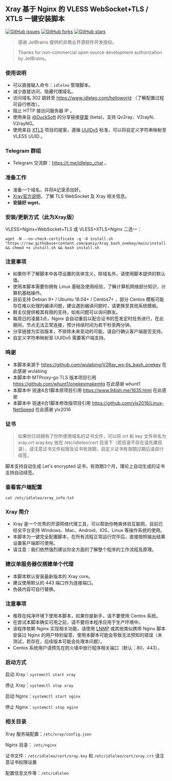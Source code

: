 ## Xray 基于 Nginx 的 VLESS WebSocket+TLS / XTLS 一键安装脚本
[![GitHub issues](https://img.shields.io/github/issues/paniy/Xray_bash_onekey)](https://github.com/paniy/Xray_bash_onekey/issues) [![GitHub forks](https://img.shields.io/github/forks/paniy/Xray_bash_onekey?color=%230885ce)](https://github.com/paniy/Xray_bash_onekey/network) [![GitHub stars](https://img.shields.io/github/stars/paniy/Xray_bash_onekey?color=%230885ce)](https://github.com/paniy/Xray_bash_onekey/stargazers)  

> 感谢 JetBrains 提供的非商业开源软件开发授权。

> Thanks for non-commercial open source development authorization by JetBrains。

### 使用说明
* 可以直接输入命令：`idleleo` 管理脚本。
* 减少直接访问，隐藏代理域名。
* 访问域名 302 跳转至 https://www.idleleo.com/helloworld （了解配置过程可自行修改）。
* 阻止 HTTP 接访问服务器 IP 。
* 使用来自 [@DuckSoft](https://github.com/DuckSoft) 的分享链接[提案](https://github.com/XTLS/Xray-core/issues/91) (beta)，支持 Qv2ray、V2rayN、V2rayNG。
* 使用来自 [XTLS](https://github.com/XTLS/Xray-core/issues/158) 项目的提案，遵循 [UUIDv5](https://tools.ietf.org/html/rfc4122#section-4.3) 标准，可以将自定义字符串映射至 VLESS UUID 。

### Telegram 群组
* Telegram 交流群：https://t.me/idleleo_chat 。

### 准备工作
* 准备一个域名，并将A记录添加好。
* [Xray官方说明](https://github.com/XTLS)，了解 TLS WebSocket 及 Xray 相关信息。
* **安装好 wget**。

### 安装/更新方式（此为Xray版）
VLESS+Nginx+WebSocket+TLS 或 VLESS+XTLS+Nginx  二选一：
```
wget -N --no-check-certificate -q -O install.sh "https://raw.githubusercontent.com/paniy/Xray_bash_onekey/main/install.sh" && chmod +x install.sh && bash install.sh
```

### 注意事项
* 如果你不了解脚本中各项设置的具体含义，除域名外，请使用脚本提供的默认值。
* 使用本脚本需要你拥有 Linux 基础及使用经验，了解计算机网络部分知识，计算机基础操作。
* 目前支持 Debian 9+ / Ubuntu 18.04+ / Centos7+ ，部分 Centos 模板可能存在难以处理的编译问题，建议遇到编译问题时，请更换至其他系统模板。
* 群主仅提供极其有限的支持，如有问题可以询问群友。
* 每周日的凌晨3点，Nginx 会自动重启以配合证书的签发定时任务进行，在此期间，节点无法正常连接，预计持续时间为若干秒至两分钟。
* 分享链接为实验版本，不排除未来变动的可能，请自行确认客户端是否支持。
* 自定义字符串映射至 UUIDv5 需要客户端支持。

### 鸣谢
* 本脚本来源于 https://github.com/wulabing/V2Ray_ws-tls_bash_onekey 在此感谢 wulabing
* 本脚本中 MTProxy-go TLS 版本项目引用 https://github.com/whunt1/onekeymakemtg 在此感谢 whunt1
* 本脚本中 锐速4合1脚本原项目引用 https://www.94ish.me/1635.html 在此感谢
* 本脚本中 锐速4合1脚本修改版项目引用 https://github.com/ylx2016/Linux-NetSpeed 在此感谢 ylx2016

### 证书
> 如果你已经拥有了你所使用域名的证书文件，可以将 crt 和 key 文件命名为 xray.crt xray.key 放在 /etc/idleleo/cert 目录下（若目录不存在请先建目录），请注意证书文件权限及证书有效期，自定义证书有效期过期后请自行续签。

脚本支持自动生成 Let's encrypted 证书，有效期3个月，理论上自动生成的证书支持自动续签。

### 查看客户端配置
`cat /etc/idleleo/xray_info.txt`

### Xray 简介

* Xray 是一个优秀的开源网络代理工具，可以帮助你畅爽体验互联网，目前已经全平台支持 Windows、Mac、Android、IOS、Linux 等操作系统的使用。
* 本脚本为一键完全配置脚本，在所有流程正常运行完毕后，直接按照输出结果设置客户端即可使用。
* 请注意：我们依然强烈建议你全方面的了解整个程序的工作流程及原理。

### 建议单服务器仅搭建单个代理
* 本脚本默认安装最新版本的 Xray core。
* 建议使用默认的 443 端口作为连接端口。
* 伪装内容可自行替换。

### 注意事项
* 推荐在纯净环境下使用本脚本，如果你是新手，请不要使用 Centos 系统。
* 在尝试本脚本确实可用之前，请不要将本程序应用于生产环境中。
* 该程序依赖 Nginx 实现相关功能，请使用 [LNMP](https://lnmp.org) 或其他类似携带 Nginx 脚本安装过 Nginx 的用户特别留意，使用本脚本可能会导致无法预知的错误（未测试，若存在，后续版本可能会处理本问题）。
* Centos 系统用户请预先在防火墙中放行程序相关端口（默认：80，443）。


### 启动方式

启动 Xray：`systemctl start xray`

停止 Xray：`systemctl stop xray`

启动 Nginx：`systemctl start nginx`

停止 Nginx：`systemctl stop nginx`

### 相关目录

Xray 服务端配置：`/etc/xray/config.json`

Nginx 目录： `/etc/nginx`

证书文件：`/etc/idleleo/cert/xray.key` 和 `/etc/idleleo/cert/xray.crt` 请注意证书权限设置

配置信息文件等：`/etc/idleleo`
